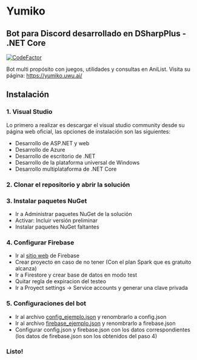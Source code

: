 # Yumiko
## Bot para Discord desarrollado en DSharpPlus - .NET Core 
[![CodeFactor](https://www.codefactor.io/repository/github/nai98x/yumiko/badge?s=92181f030fc6101fb54afa74167809713aa4d060)](https://www.codefactor.io/repository/github/nai98x/yumiko)

Bot multi propósito con juegos, utilidades y consultas en AniList. Visita su página: https://yumiko.uwu.ai/

## Instalación

### 1. Visual Studio
Lo primero a realizar es descargar el visual studio community desde su página web oficial, las opciones de instalación son las siguientes:
- Desarrollo de ASP.NET y web
- Desarrollo de Azure
- Desarrollo de escritorio de .NET
- Desarrollo de la plataforma universal de Windows
- Desarrollo multiplataforma de .NET Core

### 2. Clonar el repositorio y abrir la solución

### 3. Instalar paquetes NuGet
- Ir a Administrar paquetes NuGet de la solución
- Activar: Incluir versión preliminar
- Instalar paquetes NuGet faltantes

### 4. Configurar Firebase
- Ir al [sitio web](https://firebase.google.com/) de Firebase
- Crear proyecto en caso de no tener (Con el plan Spark que es gratuito alcanza)
- Ir a Firestore y crear base de datos en modo test
- Quitar regla de expiracion del testeo
- Ir a Proyect settings -> Service accounts y generar una clave privada

### 5. Configuraciones del bot
- Ir al archivo [config_ejemplo.json](YumikoBot/config_ejemplo.json) y renombrarlo a config.json
- Ir al archivo [firebase_ejemplo.json](YumikoBot/firebase_ejemplo.json) y renombrarlo a firebase.json
- Configurar config.json y firebase.json con los datos correspondientes (los datos de firebase.json son los obtenidos del paso 4)

### Listo!
